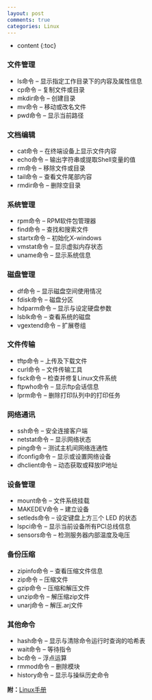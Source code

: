 ```yaml
---
layout: post
comments: true
categories: Linux
---
```


* content
{:toc}

### 文件管理
* ls命令 – 显示指定工作目录下的内容及属性信息
* cp命令 – 复制文件或目录
* mkdir命令 – 创建目录
* mv命令 – 移动或改名文件
* pwd命令 – 显示当前路径

### 文档编辑
* cat命令 – 在终端设备上显示文件内容
* echo命令 – 输出字符串或提取Shell变量的值
* rm命令 – 移除文件或目录
* tail命令 – 查看文件尾部内容
* rmdir命令 – 删除空目录

### 系统管理
* rpm命令 – RPM软件包管理器
* find命令 – 查找和搜索文件
* startx命令 – 初始化X-windows
* vmstat命令 – 显示虚拟内存状态
* uname命令 – 显示系统信息

### 磁盘管理
* df命令 – 显示磁盘空间使用情况
* fdisk命令 – 磁盘分区
* hdparm命令 – 显示与设定硬盘参数
* lsblk命令 – 查看系统的磁盘
* vgextend命令 – 扩展卷组

### 文件传输
* tftp命令 – 上传及下载文件
* curl命令 – 文件传输工具
* fsck命令 – 检查并修复Linux文件系统
* ftpwho命令 – 显示ftp会话信息
* lprm命令 – 删除打印队列中的打印任务

### 网络通讯
* ssh命令 – 安全连接客户端
* netstat命令 – 显示网络状态
* ping命令 – 测试主机间网络连通性
* ifconfig命令 – 显示或设置网络设备
* dhclient命令 – 动态获取或释放IP地址

### 设备管理
* mount命令 – 文件系统挂载
* MAKEDEV命令 – 建立设备
* setleds命令 – 设定键盘上方三个 LED 的状态
* lspci命令 – 显示当前设备所有PCI总线信息
* sensors命令 – 检测服务器内部温度及电压

### 备份压缩
* zipinfo命令 – 查看压缩文件信息
* zip命令 – 压缩文件
* gzip命令 – 压缩和解压文件
* unzip命令 – 解压缩zip文件
* unarj命令 – 解压.arj文件

### 其他命令
* hash命令 – 显示与清除命令运行时查询的哈希表
* wait命令 – 等待指令
* bc命令 – 浮点运算
* rmmod命令 – 删除模块
* history命令 – 显示与操纵历史命令


**附：**[Linux手册](https://www.linuxcool.com/)